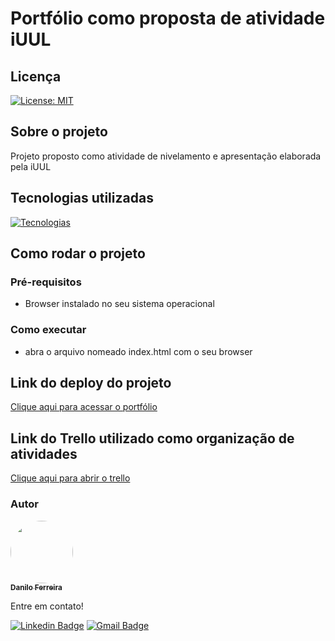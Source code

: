 # Portfólio como proposta de atividade iUUL
## Licença
[![License: MIT](https://img.shields.io/badge/License-MIT-yellow.svg)](https://github.com/danilosheen/API-PSWEBII/blob/main/LICENSE)
## Sobre o projeto
Projeto proposto como atividade de nivelamento e apresentação elaborada pela iUUL
## Tecnologias utilizadas
[![Tecnologias](https://skillicons.dev/icons?i=html,css,javascript)](https://skillicons.dev)
## Como rodar o projeto
### Pré-requisitos
- Browser instalado no seu sistema operacional
### Como executar
- abra o arquivo nomeado index.html com o seu browser

## Link do deploy do projeto

<a href="https://portfolio-vert-delta-22.vercel.app/">Clique aqui para acessar o portfólio</a>

## Link do Trello utilizado como organização de atividades

<a href="https://trello.com/invite/b/jTGdOuVC/ATTIc3a60d37dafbd8424b67c3891b63a9875B14B353/portfolio" target="_blank">Clique aqui para abrir o trello</a>

### Autor

<a href="https://github.com/danilosheen/">
 <img style="border-radius: 50%;" src="https://avatars.githubusercontent.com/u/49424200?v=4" target="_blank" width="100px;" alt=""/>
 <br />
 <sub><b>Danilo Ferreira</b></sub></a> <a href="https://github.com/danilosheen" title="GitHub"></a>


 Entre em contato!

[![Linkedin Badge](https://img.shields.io/badge/-Danilo-blue?style=flat-square&logo=Linkedin&logoColor=white&link=https://www.linkedin.com/in/danilo-ferreira-b56969194/)](https://www.linkedin.com/in/danilo-ferreira-b56969194/) [![Gmail Badge](https://img.shields.io/badge/-c.danilo.f.silva@gmail.com-c14438?style=flat-square&logo=Gmail&logoColor=white&link=mailto:c.danilo.f.silva@gmail.com)](mailto:c.danilo.f.silva@gmail.com)